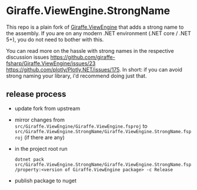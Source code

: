 # Giraffe.ViewEngine.StrongName

This repo is a plain fork of [Giraffe.ViewEngine](https://github.com/giraffe-fsharp/Giraffe.ViewEngine) that adds a strong name to the assembly. If you are on any modern .NET environment (.NET core / .NET 5+), you do not need to bother with this.

You can read more on the hassle with strong names in the respective discussion issues https://github.com/giraffe-fsharp/Giraffe.ViewEngine/issues/23 https://github.com/plotly/Plotly.NET/issues/175. In short: if you can avoid strong naming your library, i'd recommend doing just that.

## release process

- update fork from upstream

- mirror changes from `src/Giraffe.ViewEngine/Giraffe.ViewEngine.fsproj` to `src/Giraffe.ViewEngine.StrongName/Giraffe.ViewEngine.StrongName.fsproj` (if there are any)

- in the project root run 
	```
	dotnet pack src/Giraffe.ViewEngine.StrongName/Giraffe.ViewEngine.StrongName.fsproj /property:<version of Giraffe.ViewEngine package> -c Release
	```

- publish package to nuget